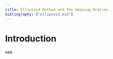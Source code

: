 ```yaml
---
title: Ellipsoid Method and the Amazing Oracles
bibliography: ["ellipsoid.bib"]
---
```


# Introduction

see
